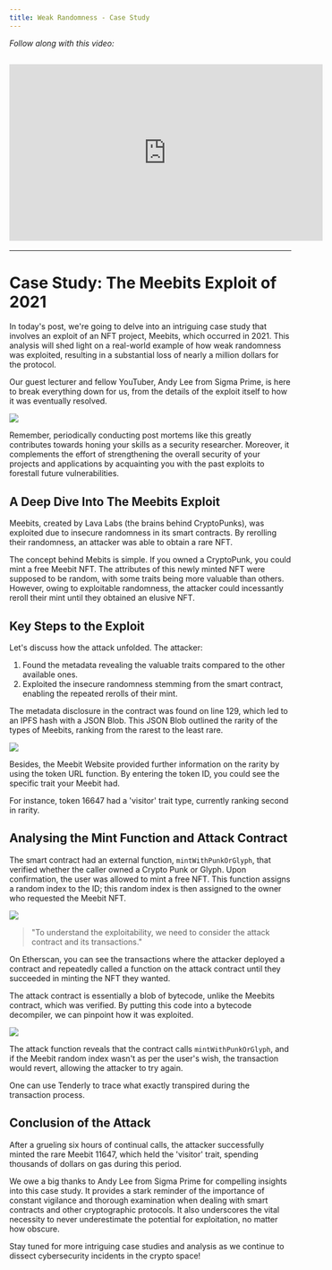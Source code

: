 ```yaml
---
title: Weak Randomness - Case Study
---
```


_Follow along with this video:_

## <iframe width="560" height="315" src="https://vimeo.com/889508573?share=copy" title="vimeo" frameborder="0" allow="accelerometer; autoplay; clipboard-write; encrypted-media; gyroscope; picture-in-picture; web-share" allowfullscreen></iframe>

---

# Case Study: The Meebits Exploit of 2021

In today's post, we're going to delve into an intriguing case study that involves an exploit of an NFT project, Meebits, which occurred in 2021. This analysis will shed light on a real-world example of how weak randomness was exploited, resulting in a substantial loss of nearly a million dollars for the protocol.

Our guest lecturer and fellow YouTuber, Andy Lee from Sigma Prime, is here to break everything down for us, from the details of the exploit itself to how it was eventually resolved.

![](https://cdn.videotap.com/xkbChTamuPnibRHVXkei-35.55.png)

Remember, periodically conducting post mortems like this greatly contributes towards honing your skills as a security researcher. Moreover, it complements the effort of strengthening the overall security of your projects and applications by acquainting you with the past exploits to forestall future vulnerabilities.

## A Deep Dive Into The Meebits Exploit

Meebits, created by Lava Labs (the brains behind CryptoPunks), was exploited due to insecure randomness in its smart contracts. By rerolling their randomness, an attacker was able to obtain a rare NFT.

The concept behind Mebits is simple. If you owned a CryptoPunk, you could mint a free Meebit NFT. The attributes of this newly minted NFT were supposed to be random, with some traits being more valuable than others. However, owing to exploitable randomness, the attacker could incessantly reroll their mint until they obtained an elusive NFT.

## Key Steps to the Exploit

Let's discuss how the attack unfolded. The attacker:

1. Found the metadata revealing the valuable traits compared to the other available ones.
2. Exploited the insecure randomness stemming from the smart contract, enabling the repeated rerolls of their mint.

The metadata disclosure in the contract was found on line 129, which led to an IPFS hash with a JSON Blob. This JSON Blob outlined the rarity of the types of Meebits, ranking from the rarest to the least rare.

![](https://cdn.videotap.com/CEWoGF9o6n51CYYJGpOx-177.73.png)

Besides, the Meebit Website provided further information on the rarity by using the token URL function. By entering the token ID, you could see the specific trait your Meebit had.

For instance, token 16647 had a 'visitor' trait type, currently ranking second in rarity.

## Analysing the Mint Function and Attack Contract

The smart contract had an external function, `mintWithPunkOrGlyph`, that verified whether the caller owned a Crypto Punk or Glyph. Upon confirmation, the user was allowed to mint a free NFT. This function assigns a random index to the ID; this random index is then assigned to the owner who requested the Meebit NFT.

![](https://cdn.videotap.com/bBOd0ojIlu3ppLIWpKQg-236.97.png)

> "To understand the exploitability, we need to consider the attack contract and its transactions."

On Etherscan, you can see the transactions where the attacker deployed a contract and repeatedly called a function on the attack contract until they succeeded in minting the NFT they wanted.

The attack contract is essentially a blob of bytecode, unlike the Meebits contract, which was verified. By putting this code into a bytecode decompiler, we can pinpoint how it was exploited.

![](https://cdn.videotap.com/VDFDeR5qbb6lh1CXHZBw-308.06.png)

The attack function reveals that the contract calls `mintWithPunkOrGlyph`, and if the Meebit random index wasn't as per the user's wish, the transaction would revert, allowing the attacker to try again.

One can use Tenderly to trace what exactly transpired during the transaction process.

## Conclusion of the Attack

After a grueling six hours of continual calls, the attacker successfully minted the rare Meebit 11647, which held the 'visitor' trait, spending thousands of dollars on gas during this period.

We owe a big thanks to Andy Lee from Sigma Prime for compelling insights into this case study. It provides a stark reminder of the importance of constant vigilance and thorough examination when dealing with smart contracts and other cryptographic protocols. It also underscores the vital necessity to never underestimate the potential for exploitation, no matter how obscure.

Stay tuned for more intriguing case studies and analysis as we continue to dissect cybersecurity incidents in the crypto space!
